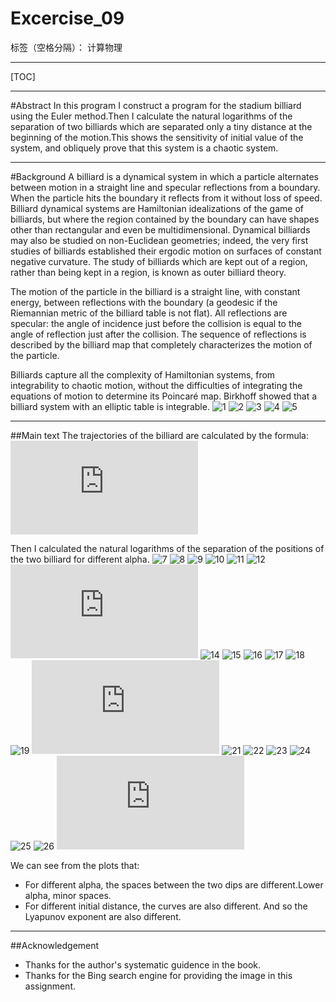﻿# Excercise_09

标签（空格分隔）： 计算物理

---

[TOC]

---
#Abstract
In this program I construct a program for the stadium billiard using the Euler method.Then I calculate the natural logarithms of the separation of two billiards which are separated only a tiny distance at the beginning of the motion.This shows the sensitivity of initial value of the system, and obliquely prove that this system is a chaotic system.

---
#Background
A billiard is a dynamical system in which a particle alternates between motion in a straight line and specular reflections from a boundary. When the particle hits the boundary it reflects from it without loss of speed. Billiard dynamical systems are Hamiltonian idealizations of the game of billiards, but where the region contained by the boundary can have shapes other than rectangular and even be multidimensional. Dynamical billiards may also be studied on non-Euclidean geometries; indeed, the very first studies of billiards established their ergodic motion on surfaces of constant negative curvature. The study of billiards which are kept out of a region, rather than being kept in a region, is known as outer billiard theory.

The motion of the particle in the billiard is a straight line, with constant energy, between reflections with the boundary (a geodesic if the Riemannian metric of the billiard table is not flat). All reflections are specular: the angle of incidence just before the collision is equal to the angle of reflection just after the collision. The sequence of reflections is described by the billiard map that completely characterizes the motion of the particle.

Billiards capture all the complexity of Hamiltonian systems, from integrability to chaotic motion, without the difficulties of integrating the equations of motion to determine its Poincaré map. Birkhoff showed that a billiard system with an elliptic table is integrable.
![1](https://github.com/Rob1nTian/computationalphysics_N2014301020052/blob/master/Excercise_09/Excercise_08_additional_pics/1.png)
![2](https://github.com/Rob1nTian/computationalphysics_N2014301020052/blob/master/Excercise_09/Excercise_08_additional_pics/2.png)
![3](https://github.com/Rob1nTian/computationalphysics_N2014301020052/blob/master/Excercise_09/Excercise_08_additional_pics/3.png)
![4](https://github.com/Rob1nTian/computationalphysics_N2014301020052/blob/master/Excercise_09/Excercise_08_additional_pics/4.jpg)
![5](https://github.com/Rob1nTian/computationalphysics_N2014301020052/blob/master/Excercise_09/Excercise_08_additional_pics/5.jpg)

---
##Main text
The trajectories of the billiard are calculated by the formula:
![6](http://latex.codecogs.com/gif.latex?v_%7Bi%2C%5Cperp%20%7D%3D%28v_i%20%5Ccdot%20%5Chat%20n%29%5Chat%20n%20%5C%5C%20v_%7Bi%2C%5Cparallel%20%7D%20%3D%20v_i%20-%20v_%7Bi%2C%5Cperp%7D%20%5C%5C%20v_%7Bf%2C%5Cperp%7D%3D-v_%7Bi%2C%5Cperp%20%7D%5C%5C%20v_%7Bf%2C%5Cparallel%20%7D%20%3Dv_%7Bi%2C%5Cparallel%20%7D)

Then I calculated the natural logarithms of the separation of the positions of the two billiard for different alpha.
![7](https://github.com/Rob1nTian/computationalphysics_N2014301020052/blob/master/Excercise_09/1.png)
![8](https://github.com/Rob1nTian/computationalphysics_N2014301020052/blob/master/Excercise_09/2.png)
![9](https://github.com/Rob1nTian/computationalphysics_N2014301020052/blob/master/Excercise_09/3.png)
![10](https://github.com/Rob1nTian/computationalphysics_N2014301020052/blob/master/Excercise_09/4.png)
![11](https://github.com/Rob1nTian/computationalphysics_N2014301020052/blob/master/Excercise_09/5.png)
![12](https://github.com/Rob1nTian/computationalphysics_N2014301020052/blob/master/Excercise_09/6.png)
![13](http://latex.codecogs.com/gif.latex?%5Calpha%20%3D%200.01%20%5Cquad%20%5Clambda%20%3D%200.051)
![14](https://github.com/Rob1nTian/computationalphysics_N2014301020052/blob/master/Excercise_09/7.png)
![15](https://github.com/Rob1nTian/computationalphysics_N2014301020052/blob/master/Excercise_09/8.png)
![16](https://github.com/Rob1nTian/computationalphysics_N2014301020052/blob/master/Excercise_09/9.png)
![17](https://github.com/Rob1nTian/computationalphysics_N2014301020052/blob/master/Excercise_09/10.png)
![18](https://github.com/Rob1nTian/computationalphysics_N2014301020052/blob/master/Excercise_09/11.png)
![19](https://github.com/Rob1nTian/computationalphysics_N2014301020052/blob/master/Excercise_09/12.png)
![20](http://latex.codecogs.com/gif.latex?%5Calpha%20%3D%200.001%20%5Cquad%20%5Clambda%20%3D%200.000479)
![21](https://github.com/Rob1nTian/computationalphysics_N2014301020052/blob/master/Excercise_09/13.png)
![22](https://github.com/Rob1nTian/computationalphysics_N2014301020052/blob/master/Excercise_09/14.png)
![23](https://github.com/Rob1nTian/computationalphysics_N2014301020052/blob/master/Excercise_09/15.png)
![24](https://github.com/Rob1nTian/computationalphysics_N2014301020052/blob/master/Excercise_09/16.png)
![25](https://github.com/Rob1nTian/computationalphysics_N2014301020052/blob/master/Excercise_09/17.png)
![26](https://github.com/Rob1nTian/computationalphysics_N2014301020052/blob/master/Excercise_09/18.png)
![27](http://latex.codecogs.com/gif.latex?%5Calpha%20%3D%200.05%20%5Cquad%20%5Clambda%20%3D%200.0600)

We can see from the plots that:

+ For different alpha, the spaces between the two dips are different.Lower alpha, minor spaces.
+ For different initial distance, the curves are also different. And so the Lyapunov exponent are also different.

---
##Acknowledgement
+ Thanks for the author's systematic guidence in the book.
+ Thanks for the Bing search engine for providing the image in this assignment.




